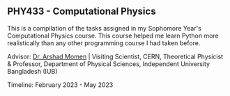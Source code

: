 ## PHY433 - Computational Physics

This is a compilation of the tasks assigned in my Sophomore Year's Computational Physics course. This course helped me learn Python more realistically than any other programming course I had taken before. 

Advisor: [Dr. Arshad Momen](http://iub.ac.bd/academics/departments/ps/faculty-and-staff/arshad) | Visiting Scientist, CERN, Theoretical Physicist & Professor, Department of Physical Sciences, Independent University Bangladesh (IUB)

Timeline: February 2023 - May 2023 
